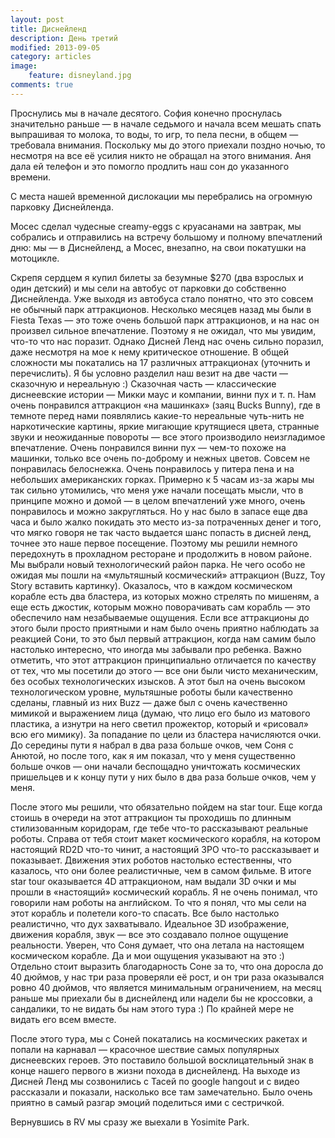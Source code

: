 ```yaml
---
layout: post
title: Диснейленд
description: День третий
modified: 2013-09-05
category: articles
image:
    feature: disneyland.jpg
comments: true
---
```


Проснулись мы в начале десятого. София конечно проснулась значительно раньше —
в начале седьмого и начала всем мешать спать выпрашивая то молока, то воды, то
игр, то пела песни, в общем — требовала внимания. Поскольку мы до этого
приехали поздно ночью, то несмотря на все её усилия никто не обращал на этого
внимания. Аня дала ей телефон и это помогло продлить наш сон до указанного
времени.

С места нашей временной дислокации мы перебрались на огромную парковку
Диснейленда.

Мосес сделал чудесные creamy-eggs с круасанами на завтрак, мы собрались и
отправились на встречу большому и полному впечатлений дню: мы — в Диснейленд, а
Мосес, внезапно, на свои покатушки на мотоцикле.

Скрепя сердцем я купил билеты за безумные $270 (два взрослых и один детский) и
мы сели на автобус от парковки до собственно Диснейленда. Уже выходя из
автобуса стало понятно, что это совсем не обычный парк аттракционов. Несколько
месяцев назад мы были в Fiesta Texas — это тоже очень большой парк
аттракционов, и на нас он произвел сильное впечатление. Поэтому я не ожидал,
    что мы увидим, что-то что нас поразит. Однако Дисней Ленд нас очень сильно
    поразил, даже несмотря на мое к нему критическое отношение. В общей
    сложности мы покатались на 17 различных аттракционах (уточнить и
            перечислить). Я бы условно разделил наш везит на две части —
    сказочную и нереальную :) Сказочная часть — классические диснеевские
    истории — Микки маус и компании, винни пух и т. п. Нам очень понравился
    аттракцион «на машинках» (заяц Bucks Bunny), где в темноте перед нами
    появлялись какие-то нереальные чуть-нить не наркотические картины, яркие
    мигающие крутящиеся цвета, странные звуки и неожиданные повороты — все
    этого производило неизгладимое впечатление. Очень понравился винни пух —
    чем-то похоже на машинки, только все очень по-доброму и нежных цветов.
    Совсем не понравилась белоснежка. Очень понравилось у питера пена и на
    небольших американских горках. Примерно к 5 часам из-за жары мы так сильно
    утомились, что меня уже начали посещать мысли, что в принципе можно и домой
    — в целом впечатлений уже много, очень понравилось и можно закругляться. Но
    у нас было в запасе еще два часа и было жалко покидать это место из-за
    потраченных денег и того, что мягко говоря не так часто выдается шанс
    попасть в дисней ленд, точнее это наше первое посещение. Поэтому мы решили
    немного передохнуть в прохладном ресторане и продолжить в новом районе. Мы
    выбрали новый технологический район парка. Не чего особо не ожидая мы пошли
    на «мультяшный космический» аттракцион (Buzz, Toy Story вставить картинку).
    Оказалось, что в каждом космическом корабле есть два бластера, из которых
    можно стрелять по мишеням, а еще есть джостик, которым можно поворачивать
    сам корабль — это обеспечило нам незабываемые ощущения. Если все
    аттракционы до этого были просто приятными и нам было очень приятно
    наблюдать за реакцией Сони, то это был первый аттракцион, когда нам самим
    было настолько интересно, что иногда мы забывали про ребенка. Важно
    отметить, что этот аттракцион принципиально отличается по качеству от тех,
    что мы посетили до этого — все они были чисто механическим, без особых
    технологических изысков. А этот был на очень высоком технологическом
    уровне, мультяшные роботы были качественно сделаны, главный из них Buzz —
    даже был с очень качественно мимикой и выражением лица (думаю, что лицо его
            было из матового пластика, а изнутри на него светил прожектор,
            который и «рисовал» всю его мимику). За попадание по цели из
    бластера начисляются очки. До середины пути я набрал в два раза больше
    очков, чем Соня с Анютой, но после того, как я им показал, что у меня
    существенно больше очков — они начали беспощадно уничтожать космических
    пришельцев и к концу пути у них было в два раза больше очков, чем у меня.

После этого мы решили, что обязательно пойдем на star tour. Еще когда стоишь в
очереди на этот аттракцион ты проходишь по длинным стилизованным коридорам, где
тебе что-то рассказывают реальные роботы. Справа от тебя стоит макет
космического корабля, на котором настоящий RD2D что-то чинит, а настоящий 3PO
что-то рассказывает и показывает. Движения этих роботов настолько естественны,
    что казалось, что они более реалистичные, чем в самом фильме. В итоге star
    tour оказывается 4D аттракционом, нам выдали 3D очки и мы прошли в
    «настоящий» космический корабль. Я не очень понимал, что говорили нам
    роботы на английском. То что я понял, что мы сели на этот корабль и
    полетели кого-то спасать. Все было настолько реалистично, что дух
    захватывало. Идеальное 3D изображение, движения корабля, звук — все это
    создавало полное ощущение реальности. Уверен, что Соня думает, что она
    летала на настоящем космическом корабле. Да и мои ощущения указывают на это
    :) Отдельно стоит выразить благодарность Соне за то, что она доросла до 40
    дюймов, у нас три раза проверяли её рост, и он три раза оказывался ровно 40
    дюймов, что является минимальным ограничением, на месяц раньше мы приехали
    бы в диснейленд или надели бы не кроссовки, а сандалики, то не видать бы
    нам этого тура :) По крайней мере не видать его всем вместе.

После этого тура, мы с Соней покатались на космических ракетах и попали на
карнавал — красочное шествие самых популярных диснеевских героев. Это поставило
большой восклицательный знак в конце нашего первого в жизни похода в
диснейленд. На выходе из Дисней Ленд мы созвонились с Тасей по google hangout и
с видео рассказали и показали, насколько все там замечательно. Было очень
приятно в самый разгар эмоций поделиться ими с сестричкой.

Вернувшись в RV мы сразу же выехали в Yosimite Park.
